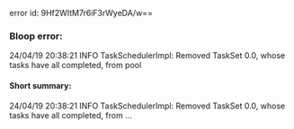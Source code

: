 error id: 9Hf2WItM7r6iF3rWyeDA/w==
### Bloop error:

24/04/19 20:38:21 INFO TaskSchedulerImpl: Removed TaskSet 0.0, whose tasks have all completed, from pool
#### Short summary: 

24/04/19 20:38:21 INFO TaskSchedulerImpl: Removed TaskSet 0.0, whose tasks have all completed, from ...